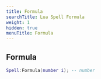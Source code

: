 ```yaml
---
title: Formula
searchTitle: Lua Spell Formula
weight: 1
hidden: true
menuTitle: Formula
---
```

## Formula
```lua
Spell:Formula(number i); -- number
```